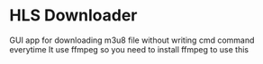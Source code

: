 # HLS Downloader
 
GUI app for downloading m3u8 file without writing cmd command everytime
It use ffmpeg so you need to install ffmpeg to use this
